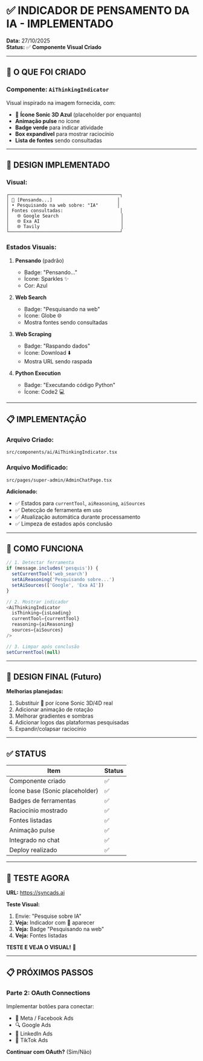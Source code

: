 # ✅ INDICADOR DE PENSAMENTO DA IA - IMPLEMENTADO

**Data:** 27/10/2025  
**Status:** ✅ **Componente Visual Criado**

---

## 🎯 O QUE FOI CRIADO

### **Componente: `AiThinkingIndicator`**

Visual inspirado na imagem fornecida, com:
- 🦔 **Ícone Sonic 3D Azul** (placeholder por enquanto)
- **Animação pulse** no ícone
- **Badge verde** para indicar atividade
- **Box expandível** para mostrar raciocínio
- **Lista de fontes** sendo consultadas

---

## 🎨 DESIGN IMPLEMENTADO

### **Visual:**
```
┌─────────────────────────────────────────┐
│ 🦔 [Pensando...]                        │
│ • Pesquisando na web sobre: "IA"       │
│ Fontes consultadas:                     │
│   🌐 Google Search                       │
│   🌐 Exa AI                              │
│   🌐 Tavily                              │
└─────────────────────────────────────────┘
```

### **Estados Visuais:**

1. **Pensando** (padrão)
   - Badge: "Pensando..."
   - Ícone: Sparkles ✨
   - Cor: Azul

2. **Web Search**
   - Badge: "Pesquisando na web"
   - Ícone: Globe 🌐
   - Mostra fontes sendo consultadas

3. **Web Scraping**
   - Badge: "Raspando dados"
   - Ícone: Download ⬇️
   - Mostra URL sendo raspada

4. **Python Execution**
   - Badge: "Executando código Python"
   - Ícone: Code2 💻

---

## 📋 IMPLEMENTAÇÃO

### **Arquivo Criado:**
`src/components/ai/AiThinkingIndicator.tsx`

### **Arquivo Modificado:**
`src/pages/super-admin/AdminChatPage.tsx`

**Adicionado:**
- ✅ Estados para `currentTool`, `aiReasoning`, `aiSources`
- ✅ Detecção de ferramenta em uso
- ✅ Atualização automática durante processamento
- ✅ Limpeza de estados após conclusão

---

## 🔄 COMO FUNCIONA

```typescript
// 1. Detectar ferramenta
if (message.includes('pesquis')) {
  setCurrentTool('web_search')
  setAiReasoning('Pesquisando sobre...')
  setAiSources(['Google', 'Exa AI'])
}

// 2. Mostrar indicador
<AiThinkingIndicator 
  isThinking={isLoading}
  currentTool={currentTool}
  reasoning={aiReasoning}
  sources={aiSources}
/>

// 3. Limpar após conclusão
setCurrentTool(null)
```

---

## 🎨 DESIGN FINAL (Futuro)

**Melhorias planejadas:**
1. Substituir 🦔 por ícone Sonic 3D/4D real
2. Adicionar animação de rotação
3. Melhorar gradientes e sombras
4. Adicionar logos das plataformas pesquisadas
5. Expandir/colapsar raciocínio

---

## ✅ STATUS

| Item | Status |
|------|--------|
| Componente criado | ✅ |
| Ícone base (Sonic placeholder) | ✅ |
| Badges de ferramentas | ✅ |
| Raciocínio mostrado | ✅ |
| Fontes listadas | ✅ |
| Animação pulse | ✅ |
| Integrado no chat | ✅ |
| Deploy realizado | ✅ |

---

## 🧪 TESTE AGORA

**URL:** https://syncads.ai

**Teste Visual:**
1. Envie: "Pesquise sobre IA"
2. **Veja:** Indicador com 🦔 aparecer
3. **Veja:** Badge "Pesquisando na web"
4. **Veja:** Fontes listadas

**TESTE E VEJA O VISUAL!** 🎨

---

## 📋 PRÓXIMOS PASSOS

### **Parte 2: OAuth Connections**

Implementar botões para conectar:
- 📘 Meta / Facebook Ads
- 🔍 Google Ads
- 💼 LinkedIn Ads
- 🎵 TikTok Ads

**Continuar com OAuth?** (Sim/Não)


